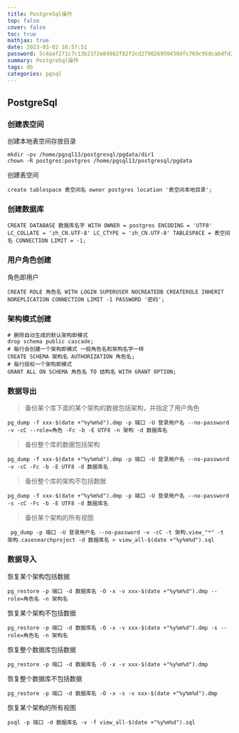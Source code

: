 ```yaml
---
title: PostgreSql操作
top: false
cover: false
toc: true
mathjax: true
date: 2023-03-02 16:57:51
password: 5c4aaf271c7c13b2372e84982f82f2cd279026950438dfc769c95dcabdfd2a87
summary: PostgreSql操作
tags: db
categories: pgsql
---
```


## PostgreSql

### 创建表空间

创建本地表空间存放目录
```
mkdir -pv /home/pgsql13/postgresql/pgdata/dir1
chown -R postgres:postgres /home/pgsql13/postgresql/pgdata
```

创建表空间
```shell
create tablespace 表空间名 owner postgres location '表空间本地目录';
```

### 创建数据库

```shell
CREATE DATABASE 数据库名字 WITH OWNER = postgres ENCODING = 'UTF8' LC_COLLATE = 'zh_CN.UTF-8' LC_CTYPE = 'zh_CN.UTF-8' TABLESPACE = 表空间名 CONNECTION LIMIT = -1;
```

### 用户角色创建

角色即用户
```shell
CREATE ROLE 角色名 WITH LOGIN SUPERUSER NOCREATEDB CREATEROLE INHERIT NOREPLICATION CONNECTION LIMIT -1 PASSWORD '密码';
```

### 架构模式创建

```shell
# 删除自动生成的默认架构即模式
drop schema public cascade;
# 每行会创建一个架构即模式 一般角色名和架构名字一样
CREATE SCHEMA 架构名 AUTHORIZATION 角色名;
# 每行授权一个架构即模式
GRANT ALL ON SCHEMA 角色名 TO 结构名 WITH GRANT OPTION;
```

### 数据导出

> 备份某个库下面的某个架构的数据包括架构，并指定了用户角色

```shell
pg_dump -f xxx-$(date +"%y%m%d").dmp -p 端口 -U 登录用户名 --no-password -v -cC --role=角色 -Fc -b -E UTF8 -n 架构 -d 数据库名
```

> 备份整个库的数据包括架构

```shell
pg_dump -f xxx-$(date +"%y%m%d").dmp -p 端口 -U 登录用户名 --no-password -v -cC -Fc -b -E UTF8 -d 数据库名
```

> 备份整个库的架构不包括数据

```shell
pg_dump -f xxx-$(date +"%y%m%d").dmp -p 端口 -U 登录用户名 --no-password -s -cC -Fc -b -E UTF8 -d 数据库名
```

> 备份某个架构的所有视图

```shell
 pg_dump -p 端口 -U 登录用户名 --no-password -v -cC -t 架构.view_"*" -t 架构.casesearchproject -d 数据库名 > view_all-$(date +"%y%m%d").sql
```

### 数据导入

恢复某个架构包括数据
```shell
pg_restore -p 端口 -d 数据库名 -O -x -v xxx-$(date +"%y%m%d").dmp --role=角色名 -n 架构名
```

恢复某个架构不包括数据
```shell
pg_restore -p 端口 -d 数据库名 -O -x -v xxx-$(date +"%y%m%d").dmp -s --role=角色名 -n 架构名
```

恢复整个数据库包括数据
```shell
pg_restore -p 端口 -d 数据库名 -O -x -v xxx-$(date +"%y%m%d").dmp
```
恢复整个数据库不包括数据
```shell
pg_restore -p 端口 -d 数据库名 -O -x -s -v xxx-$(date +"%y%m%d").dmp
```

恢复某个架构的所有视图
```shell
psql -p 端口 -d 数据库名 -v -f view_all-$(date +"%y%m%d").sql
```


